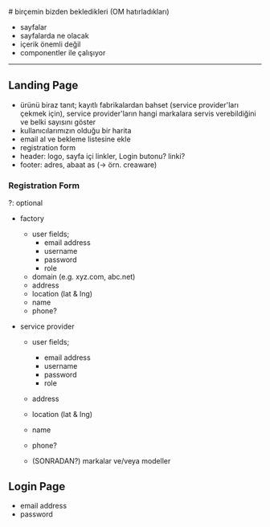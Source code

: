 # birçemin bizden bekledikleri (OM hatırladıkları)

* sayfalar
* sayfalarda ne olacak
* içerik önemli değil
* componentler ile çalışıyor

---

## Landing Page

* ürünü biraz tanıt; kayıtlı fabrikalardan bahset (service provider'ları çekmek için), service provider'ların hangi markalara servis verebildiğini ve belki sayısını göster
* kullanıcılarımızın olduğu bir harita
* email al ve bekleme listesine ekle
* registration form
* header: logo, sayfa içi linkler, Login butonu? linki?
* footer: adres, abaat as (-> örn. creaware)

### Registration Form

?: optional

* factory
  * user fields;
    * email address
    * username
    * password
    * role
  * domain (e.g. xyz.com, abc.net)
  * address
  * location (lat & lng)
  * name
  * phone?

* service provider
  * user fields;
    * email address
    * username
    * password
    * role
  * address
  * location (lat & lng)
  * name
  * phone?

  * (SONRADAN?) markalar ve/veya modeller

## Login Page

* email address
* password
